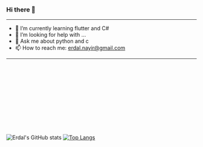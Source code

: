 ### Hi there 👋

<hr />

- 🌱 I’m currently learning flutter and C#
- 🤔 I’m looking for help with ...
- 💬 Ask me about python and c
- 📫 How to reach me: erdal.nayir@gmail.com

<hr />
<p style="margin-bottom:200px"> </p>


![Erdal's GitHub stats](https://github-readme-stats.vercel.app/api?username=ErdalNayir&show_icons=true&theme=radical)
[![Top Langs](https://github-readme-stats.vercel.app/api/top-langs/?username=ErdalNayir)](https://github.com/ErdalNayir/github-readme-stats)
